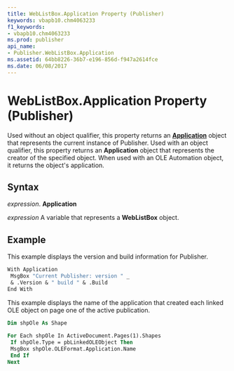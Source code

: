 ```yaml
---
title: WebListBox.Application Property (Publisher)
keywords: vbapb10.chm4063233
f1_keywords:
- vbapb10.chm4063233
ms.prod: publisher
api_name:
- Publisher.WebListBox.Application
ms.assetid: 64bb8226-36b7-e196-856d-f947a2614fce
ms.date: 06/08/2017
---
```



# WebListBox.Application Property (Publisher)

Used without an object qualifier, this property returns an  **[Application](Publisher.Application.md)** object that represents the current instance of Publisher. Used with an object qualifier, this property returns an  **Application** object that represents the creator of the specified object. When used with an OLE Automation object, it returns the object's application.


## Syntax

 _expression_. **Application**

 _expression_ A variable that represents a  **WebListBox** object.


## Example

This example displays the version and build information for Publisher.


```vb
With Application 
 MsgBox "Current Publisher: version " _ 
 & .Version & " build " & .Build 
End With
```

This example displays the name of the application that created each linked OLE object on page one of the active publication.




```vb
Dim shpOle As Shape 
 
For Each shpOle In ActiveDocument.Pages(1).Shapes 
 If shpOle.Type = pbLinkedOLEObject Then 
 MsgBox shpOle.OLEFormat.Application.Name 
 End If 
Next
```


